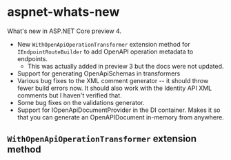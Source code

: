 # aspnet-whats-new

What's new in ASP.NET Core preview 4.

<!-- https://github.com/dotnet/AspNetCore.Docs/issues/35217 -->

- New `WithOpenApiOperationTransformer` extension method for `IEndpointRouteBuilder` to add OpenAPI operation metadata to endpoints.
  - This was actually added in preview 3 but the docs were not updated.
- Support for generating OpenApiSchemas in transformers
- Various bug fixes to the XML comment generator -- it should throw fewer build errors now.
It should also work with the Identity API XML comments but I haven't verified that.
- Some bug fixes on the validations generator.
- Support for IOpenApiDocumentProvider in the DI container. Makes it so that you can generate an OpenAPIDocument in-memory from anywhere.

## `WithOpenApiOperationTransformer` extension method

<!-- https://github.com/dotnet/aspnetcore/pull/60566 -->

